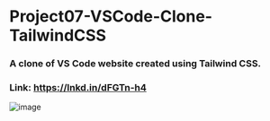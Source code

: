 # Project07-VSCode-Clone-TailwindCSS

### A clone of VS Code website created using Tailwind CSS.

### Link: https://lnkd.in/dFGTn-h4

![image](https://user-images.githubusercontent.com/48837703/206729987-e29bcbf0-8b55-42ff-88be-17f9496776db.png)
